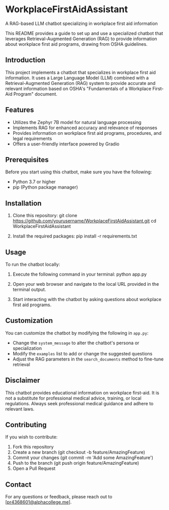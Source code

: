 # WorkplaceFirstAidAssistant

A RAG-based LLM chatbot specializing in workplace first aid information

This README provides a guide to set up and use a specialized chatbot that leverages Retrieval-Augmented Generation (RAG) to provide information about workplace first aid programs, drawing from OSHA guidelines.

## Introduction

This project implements a chatbot that specializes in workplace first aid information. It uses a Large Language Model (LLM) combined with a Retrieval-Augmented Generation (RAG) system to provide accurate and relevant information based on OSHA's "Fundamentals of a Workplace First-Aid Program" document.

## Features

- Utilizes the Zephyr 7B model for natural language processing
- Implements RAG for enhanced accuracy and relevance of responses
- Provides information on workplace first aid programs, procedures, and legal requirements
- Offers a user-friendly interface powered by Gradio

## Prerequisites

Before you start using this chatbot, make sure you have the following:

- Python 3.7 or higher
- pip (Python package manager)

## Installation

1. Clone this repository:
   git clone https://github.com/yourusername/WorkplaceFirstAidAssistant.git
   cd WorkplaceFirstAidAssistant

2. Install the required packages:
   pip install -r requirements.txt

## Usage

To run the chatbot locally:

1. Execute the following command in your terminal:
   python app.py

2. Open your web browser and navigate to the local URL provided in the terminal output.

3. Start interacting with the chatbot by asking questions about workplace first aid programs.

## Customization

You can customize the chatbot by modifying the following in `app.py`:

- Change the `system_message` to alter the chatbot's persona or specialization
- Modify the `examples` list to add or change the suggested questions
- Adjust the RAG parameters in the `search_documents` method to fine-tune retrieval

## Disclaimer

This chatbot provides educational information on workplace first-aid. It is not a substitute for professional medical advice, training, or local regulations. Always seek professional medical guidance and adhere to relevant laws.

## Contributing

If you wish to contribute:

1. Fork this repository
2. Create a new branch (git checkout -b feature/AmazingFeature)
3. Commit your changes (git commit -m 'Add some AmazingFeature')
4. Push to the branch (git push origin feature/AmazingFeature)
5. Open a Pull Request

## Contact

For any questions or feedback, please reach out to [pr4368601@alphacollege.me].

